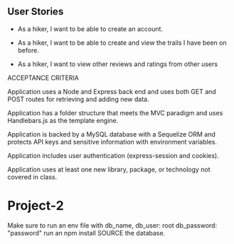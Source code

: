 
## User Stories

* As a hiker, I want to be able to create an account.

* As a hiker, I want to be able to create and view the trails I have been on before.

* As a hiker, I want to view other reviews and ratings from other users



ACCEPTANCE CRITERIA

Application uses a Node and Express back end and uses both GET and POST routes for retrieving and adding new data.

Application has a folder structure that meets the MVC paradigm and uses Handlebars.js as the template engine.

Application is backed by a MySQL database with a Sequelize ORM and protects API keys and sensitive information with environment variables.

Application includes user authentication (express-session and cookies).

Application uses at least one new library, package, or technology not covered in class.
# Project-2


Make sure to run an env file with db_name, db_user: root db_password: "password"
run an npm install
SOURCE the database.